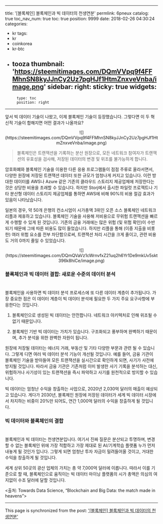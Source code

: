 
---
title: '[블록체인]  블록체인과 빅 데이터의 천생연분'
permlink: 6pneux
catalog: true
toc_nav_num: true
toc: true
position: 9999
date: 2018-02-26 04:30:24
categories:
- kr
tags:
- kr
- coinkorea
- kr-btc
- tooza
thumbnail: 'https://steemitimages.com/DQmVVpq9f4FFMhnSN8kyJJnCy2Uz7pgHJf1HtmZnxveVnba/image.png'
sidebar:
    right:
        sticky: true
widgets:
    -
        type: toc
        position: right
---


앞서 빅 데이터 기술이 나왔고, 이제 블록체인 기술이 등장했습니다.  그렇다면 이 두 혁신적 기술이 합해지면 어떤 결과가 나올까요?

<center>
![](https://steemitimages.com/DQmVVpq9f4FFMhnSN8kyJJnCy2Uz7pgHJf1HtmZnxveVnba/image.png)
</center>

>블록체인은 트랜잭션을 기록하는 분산 원장으로, 모든 네트워크 참여자가 트랜잭션의 유효성을 검사해, 저장된 데이터의 변경 및 위조를 불가능하게 합니다.

암호화폐와 블록체인 기술을 이용한 다른 응용 프로그램들이 점점 주류로 올라서면서, 다양한 원장에 저장된 트랜잭션 데이터 또한 규모가 엄청나게 커지고 있습니다.  이런 방대한 데이터를 AWS나 Azure 같은 기존의 클라우드 스토리지 제공업체에 저장한다는 것은 상당한 비용을 초래할 수 있습니다.  하지만 Storj에서 출시한 파일럿 프로젝트나 기타 분산형 데이터 스토리지 제공업체를 통하면 AWS에 비해 90%의 비용 절감 효과가 있음이 나타났습니다.

일본의 경우, 약 50개 은행의 컨소시엄이 시가총액 3위인 오픈 소스 블록체인 네트워크 리플과 제휴하고 있습니다.  블록체인 기술을 사용해 저비용으로 무위험 트랜잭션을 빠르게 수행할 수 있게 된 것입니다.  기존의 금융 거래에는 많은 위험 (및 위험 확인)이 수반되기 때문에 그에 따른 비용도 많이 들었습니다.  하지만 리플을 통해 (이중 지출을 비롯한) 여러  위험 요소를 전부 차단함으로써, 트랜잭션 처리 시간을 크게 줄이고, 관련 비용도 거의 0까지 줄일 수 있었습니다.

<center>
![](https://steemitimages.com/DQmQVaVz1cWrnvfxZ21uq2h6Yr1De9mkUv5skt396k8hiCe/image.png)
</center>

### 블록체인과 빅 데이터 결합: 새로운 수준의 데이터 분석
#
블록체인을 사용하면 빅 데이터 분석 프로세스에 또 다른 데이터 계층이 추가됩니다. 가장 중요한 점은 이 데이터 계층이 빅 데이터 분석에 필요한 두 가지 주요 요구사항에
 부응한다는 것입니다.

1. 블록체인으로 생성된 빅 데이터는 안전합니다.  네트워크 아키텍처로 인해 위조될 수 없기 때문입니다. 

2. 블록체인 기반 빅 데이터는 가치가 있습니다. 구조화되고 풍부하며 완벽하기 때문이며, 추가 분석을 위한 완벽한 자원이 됩니다.

원장에 저장될 데이터는 에너지 거래, 부동산 및 기타 다양한 부문과 관련 될 수 있습니다.  그렇게 디면 여러 빅 데이터 분석 기능이 개선될 것입니다.  예를 들어, 금융 기관이 블록체인 기술을 받아들여 모든 트랜잭션을 실시간으로 확인하게 되면, 사기가 사전에 방지될 것입니다.  따라서 금융 기관은 기존처럼 이미 발생한 사기 기록을 분석하는 대신, 위험하거나 사기성이 있는 트랜잭션을 즉시 파악하고 사기를 원천적으로 방지할 수 있습니다.

빅 데이터는 엄청난 수익을 창출하는 사업으로, 2020년 2,030억 달러의 매출이 예상되고 있습니다.  게다가 2030년, 블록체인 원장에 저장된 데이터가 세계 빅 데이터 시장에서 차지하는 비중이 20%만 되어도, 연간 1,000억 달러의 수익을 창출하게 될 것입니다.

### 빅 데이터와 블록체인의 결합
#
블록체인과 빅 데이터는 천생연분입니다.  여기서 진짜 질문은 분산되고 투명하며, 변경할 수 없는 블록체인 위에 가장 적합하고 가장 제대로 된 AI/기계학습 플랫폼 누가 먼저 내놓게 될 것인가 입니다.  그렇게 되면 엄청난 투자 자금이 밀려들어올 것이고, 거대한 수익을 창출하게 될 것입니다. 

세계 상위 50곳의 광산 업체의 가치는 총 약 7,000억 달러에 이릅니다.  따라서 이를 기준으로 할 때, 블록체인으로 움직이는 빅 데이터 마이닝 플랫폼의 시가 총액은 의심의 여지없이 수조 달러에 달할 것입니다.

<출처: Towards Data Science, “Blockchain and Big Data: the match made in heavens”>

- - -

This page is synchronized from the post: ['[블록체인]  블록체인과 빅 데이터의 천생연분'](https://steemit.com/@pius.pius/6pneux)
